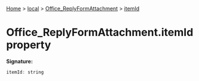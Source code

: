 [Home](./index) &gt; [local](local.md) &gt; [Office\_ReplyFormAttachment](local.office_replyformattachment.md) &gt; [itemId](local.office_replyformattachment.itemid.md)

# Office\_ReplyFormAttachment.itemId property


**Signature:**
```javascript
itemId: string
```

